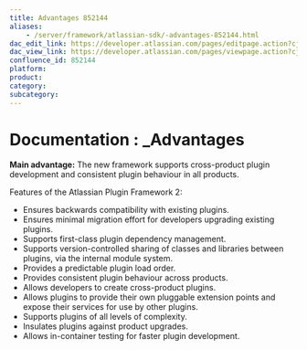```yaml
---
title: Advantages 852144
aliases:
    - /server/framework/atlassian-sdk/-advantages-852144.html
dac_edit_link: https://developer.atlassian.com/pages/editpage.action?cjm=wozere&pageId=852144
dac_view_link: https://developer.atlassian.com/pages/viewpage.action?cjm=wozere&pageId=852144
confluence_id: 852144
platform:
product:
category:
subcategory:
---
```

# Documentation : \_Advantages

**Main advantage:** The new framework supports cross-product plugin development and consistent plugin behaviour in all products.

Features of the Atlassian Plugin Framework 2:

-   Ensures backwards compatibility with existing plugins.
-   Ensures minimal migration effort for developers upgrading existing plugins.
-   Supports first-class plugin dependency management.
-   Supports version-controlled sharing of classes and libraries between plugins, via the internal module system.
-   Provides a predictable plugin load order.
-   Provides consistent plugin behaviour across products.
-   Allows developers to create cross-product plugins.
-   Allows plugins to provide their own pluggable extension points and expose their services for use by other plugins.
-   Supports plugins of all levels of complexity.
-   Insulates plugins against product upgrades.
-   Allows in-container testing for faster plugin development.

















































































































































































































































































































